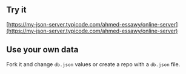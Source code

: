 ## Try it

[https://my-json-server.typicode.com/ahmed-essawy/online-server](https://my-json-server.typicode.com/ahmed-essawy/online-server)

## Use your own data

Fork it and change `db.json` values or create a repo with a `db.json` file.
